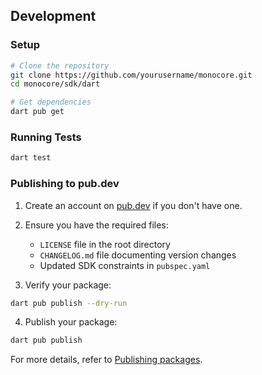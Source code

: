 ## Development

### Setup

```bash
# Clone the repository
git clone https://github.com/yourusername/monocore.git
cd monocore/sdk/dart

# Get dependencies
dart pub get
```

### Running Tests

```bash
dart test
```

### Publishing to pub.dev

1. Create an account on [pub.dev](https://pub.dev/) if you don't have one.

2. Ensure you have the required files:
   - `LICENSE` file in the root directory
   - `CHANGELOG.md` file documenting version changes
   - Updated SDK constraints in `pubspec.yaml`

3. Verify your package:

```bash
dart pub publish --dry-run
```

4. Publish your package:

```bash
dart pub publish
```

For more details, refer to [Publishing packages](https://dart.dev/tools/pub/publishing).
